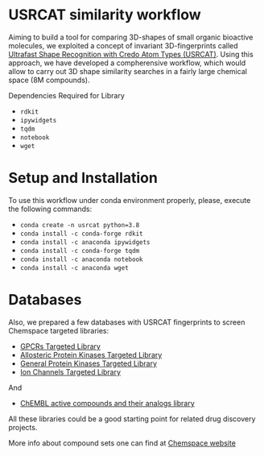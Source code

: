 USRCAT similarity workflow
==========================


Aiming to build a tool for comparing 3D-shapes of small organic bioactive molecules, we exploited a concept of invariant 3D-fingerprints called [Ultrafast Shape Recognition with Credo Atom Types (USRCAT)](https://www.ncbi.nlm.nih.gov/pmc/articles/PMC3505738/pdf/1758-2946-4-27.pdf).
Using this approach, we have developed a compherensive workflow, which would allow to carry out 3D shape similarity searches in a fairly large chemical space (8M compounds).

Dependencies
Required for Library

- `rdkit`
- `ipywidgets`
- `tqdm`
- `notebook`
- `wget`

Setup and Installation
======

To use this workflow under conda environment properly, please, execute the following commands:
 
- `conda create -n usrcat python=3.8`
- `conda install -c conda-forge rdkit`
- `conda install -c anaconda ipywidgets`
- `conda install -c conda-forge tqdm`
- `conda install -c anaconda notebook`
- `conda install -c anaconda wget`

Databases
======

Also, we prepared a few databases with USRCAT fingerprints to screen Chemspace targeted libraries:
 
- [GPCRs Targeted Library](https://chemspacecom-my.sharepoint.com/:u:/g/personal/m_protopopov_chem-space_com/EeAYk44LOtJJqQwsVPqKDx8BeaCQBizh155_tUfPj5l8aw?e=Gd9eur)
- [Allosteric Protein Kinases Targeted Library](https://chemspacecom-my.sharepoint.com/:u:/g/personal/m_protopopov_chem-space_com/EZniFi17gP9OtUHokSINFA8BNgynKLXRWdocIt6eRK3tgA?e=9aPcVh)
- [General Protein Kinases Targeted Library](https://chemspacecom-my.sharepoint.com/:u:/g/personal/m_protopopov_chem-space_com/EUyd0ux19QtMkzQta991MUABm7eHqkqREOc0ePFmaZZ9OQ?e=IvK6ms)
- [Ion Channels Targeted Library](https://chemspacecom-my.sharepoint.com/:u:/g/personal/m_protopopov_chem-space_com/EeSKrA8uYwZOgo35QNwLgQ8BCDlFHEY7f-TU7pb8OkTE5g?e=VZIQp9)

And 
- [ChEMBL active compounds and their analogs library](https://chemspacecom-my.sharepoint.com/:u:/g/personal/m_protopopov_chem-space_com/EaHyY4pRqeRIs9ykQN3imhEBvl8_0OvQA0PHO0KH1Gue5w?e=MfLJXM)

All these libraries could be a good starting point for related drug discovery projects.

More info about compound sets one can find at [Chemspace website](https://chem-space.com/compounds#screening-compounds)



